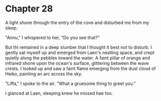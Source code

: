 # Chapter 28

A light shone through the entry of the cove and disturbed me from my sleep.

"Annu," I whispered to her, "Do you see that?"

But thi remained in a deep slumber that I thought it best not to disturb. I gently sat myself up and emerged from Laen's nestling space, and crept quietly along the pebbles toward the water. A faint pillar of orange and infrared shone upon the ocean's surface, glittering between the wave crests. I looked up and saw a faint flame emerging from the dust cloud of Heiko, painting an arc across the sky.

"Liffa," I spoke to the air. "What a gruesome thing to greet you."

I glanced at Laen, sleeping knew he missed hae too.

<!--
- Liffa's first bleed perigee
- Linyu sees that Annu's wound has healed
- Setre has landed with Fanla to search for Linyu and Pomri
  - They would be searching in Heiko but may have started in Rudjan, to search Casra's home
  - They are safe in Rudjan because they aren't Heikoan and nobody knows them


Ending:
- Liffa is saved by Linyu and Annu and barely makes it to Ulukoma's Crypt
- Annu sacrifices haeself to kill Ramne and save the rest
- Setre goes on a quest for Pomri (epilogue?)


-->

